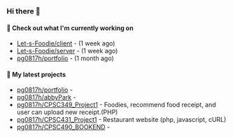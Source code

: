 ### Hi there 👋

#### 👷 Check out what I'm currently working on

- [Let-s-Foodie/client](https://github.com/Let-s-Foodie/client) -  (1 week ago)
- [Let-s-Foodie/server](https://github.com/Let-s-Foodie/server) -  (1 week ago)
- [pg0817h/portfolio](https://github.com/pg0817h/portfolio) -  (1 month ago)
#### 🌱 My latest projects

- [pg0817h/portfolio](https://github.com/pg0817h/portfolio) - 
- [pg0817h/abbyPark](https://github.com/pg0817h/abbyPark) - 
- [pg0817h/CPSC349_Project1](https://github.com/pg0817h/CPSC349_Project1) - Foodies, recommend food receipt, and user can upload new receipt.(PHP) 
- [pg0817h/CPSC431_Project1](https://github.com/pg0817h/CPSC431_Project1) - Restaurant website (php, javascript, cURL)
- [pg0817h/CPSC490_BOOKEND](https://github.com/pg0817h/CPSC490_BOOKEND) - 